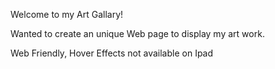 Welcome to my Art Gallary! 

Wanted to create an unique Web page to display my art work. 

Web Friendly, Hover Effects not available on Ipad

